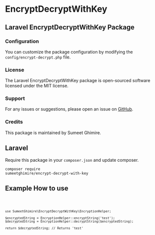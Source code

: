 <!DOCTYPE html>
<html lang="en">


<body>

  <h1>EncryptDecryptWithKey</h1>

  <h2>Laravel EncryptDecryptWithKey Package</h2>

  <h3>Configuration</h3>
  <p>You can customize the package configuration by modifying the <code>config/encrypt-decrypt.php</code> file.</p>

  <h3>License</h3>
  <p>The Laravel EncryptDecryptWithKey package is open-sourced software licensed under the MIT license.</p>

  <h3>Support</h3>
  <p>For any issues or suggestions, please open an issue on <a href="https://github.com/sumeetghimire/encrypt-decrypt-with-key">GitHub</a>.</p>

  <h3>Credits</h3>
  <p>This package is maintained by Sumeet Ghimire.</p>

  <h2>Laravel</h2>

  <p>Require this package in your <code>composer.json</code> and update composer.</p>

  <code><p>composer require sumeetghimire/encrypt-decrypt-with-key</p></code>

  <h2>Example How to use</h2>

  <code>
    
    use SumeetGhimire\EncryptDecryptWithKey\EncryptionHelper;

    $encryptedString = EncryptionHelper::encryptString('test');
    $decryptedString = EncryptionHelper::decryptString($encryptedString);

    return $decryptedString; // Returns 'test'
  </code>


</body>

</html>
